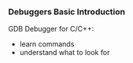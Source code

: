 
### Debuggers Basic Introduction

GDB Debugger for C/C++:
 - learn commands
 - understand what to look for

